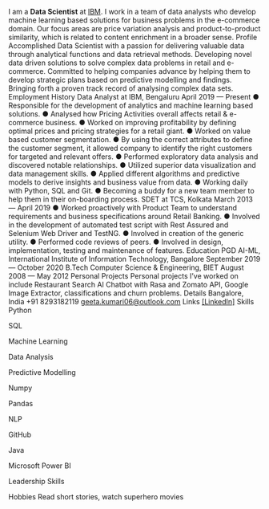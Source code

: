 I am a **Data Scientist** at [IBM](https://in.linkedin.com/company/ibm). I work in a team of data analysts who develop machine learning based solutions for business problems in the e-commerce domain. Our focus areas are price variation analysis and product-to-product similarity, which is related to content enrichment in a broader sense.
 	Profile
Accomplished Data Scientist with a passion for delivering valuable data through analytical functions and data retrieval methods. Developing novel data driven solutions to solve complex data problems in retail and e-commerce. Committed to helping companies advance by helping them to develop strategic plans based on predictive modelling and findings. Bringing forth a proven track record of analysing complex data sets.
 	Employment History
Data Analyst at IBM, Bengaluru
April 2019 — Present
●	Responsible for the development of analytics and machine learning based solutions.
●	Analysed how Pricing Activities overall affects retail & e-commerce business.
●	Worked on improving profitability by defining optimal prices and pricing strategies for a retail giant.
●	Worked on value based customer segmentation.
●	By using the correct attributes to define the customer segment, it allowed company to identify the right customers for targeted and relevant offers.
●	Performed exploratory data analysis and discovered notable relationships. 
●	Utilized superior data visualization and data management skills.
●	Applied different algorithms and predictive models to derive insights and business value from data.
●	Working daily with Python, SQL and Git.
●	Becoming a buddy for a new team member to help them in their on-boarding process.
SDET at TCS, Kolkata
March 2013 — April 2019
●	Worked proactively with Product Team to understand requirements and business specifications around Retail Banking.
●	Involved in the development of automated test script with Rest Assured and Selenium Web Driver and TestNG.
●	Involved in creation of the generic utility.
●	Performed code reviews of peers.
●	Involved in design, implementation, testing and maintenance of features.
 	Education
PGD AI-ML, International Institute of Information Technology, Bangalore 
September 2019 — October 2020
B.Tech Computer Science & Engineering, BIET
August 2008 — May 2012
 	Personal Projects
Personal projects I’ve worked on include Restaurant Search AI Chatbot with Rasa and Zomato API, Google Image Extractor, classifications and churn problems.
	Details
Bangalore, India
+91 8293182119
geeta.kumari06@outlook.com
Links
[[LinkedIn]](https://in.linkedin.com/company/geetakumari)
Skills
Python
 	 
SQL
 	 
Machine Learning
 	 
Data Analysis
 	 
Predictive Modelling
 	 
Numpy
 	 
Pandas
 	 
NLP
 	 
GitHub
 	 
Java
 	 
Microsoft Power BI
 	 
Leadership Skills
 	 

Hobbies
Read short stories, watch superhero movies

